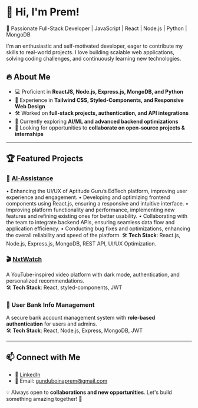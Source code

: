 # 👋 Hi, I'm Prem!

🚀 Passionate Full-Stack Developer | JavaScript | React | Node.js | Python | MongoDB  

I'm an enthusiastic and self-motivated developer, eager to contribute my skills to real-world projects. I love building scalable web applications, solving coding challenges, and continuously learning new technologies.  

## 🔥 About Me  
- 💻 Proficient in **ReactJS, Node.js, Express.js, MongoDB, and Python**  
- 🎨 Experience in **Tailwind CSS, Styled-Components, and Responsive Web Design**  
- 🛠️ Worked on **full-stack projects, authentication, and API integrations**  
- 🌱 Currently exploring **AI/ML and advanced backend optimizations**  
- 🎯 Looking for opportunities to **collaborate on open-source projects & internships**  

---

## 🏆 Featured Projects  
### 🤖 [AI-Assistance]([https://www.nxtwatchprem.com](https://ai-assistance-theta.vercel.app/))  
• Enhancing the UI/UX of Aptitude Guru’s EdTech platform, improving user experience and engagement.
• Developing and optimizing frontend components using React.js, ensuring a responsive and intuitive interface.
• Improving platform functionality and performance, implementing new features and refining existing ones for better usability.
• Collaborating with the team to integrate backend APIs, ensuring seamless data flow and application efficiency.
• Conducting bug fixes and optimizations, enhancing the overall reliability and speed of the platform.
 🛠 **Tech Stack**: React.js, Node.js, Express.js, MongoDB, REST API, UI/UX Optimization.


### 🎬 [NxtWatch](https://www.nxtwotchprem.com)  
A YouTube-inspired video platform with dark mode, authentication, and personalized recommendations.  
🛠 **Tech Stack**: React, styled-components, JWT

### 🏦 User Bank Info Management  
A secure bank account management system with **role-based authentication** for users and admins.  
🛠 **Tech Stack**: React, Node.js, Express, MongoDB, JWT  



---

## 📫 Connect with Me  
- 💼 [LinkedIn]([https://www.linkedin.com/in/prem](https://www.linkedin.com/in/premgunduboina/))  
- 📩 Email: gunduboinaprem@gmail.com

💡 Always open to **collaborations and new opportunities**. Let's build something amazing together! 🚀  
